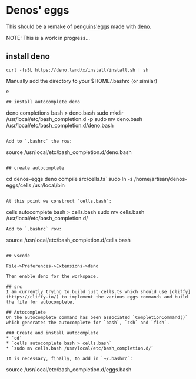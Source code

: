 # Denos' eggs

This should be a remake of [penguins'eggs](https://github.com/pieroproietti/penguins-eggs) made with [deno]().

NOTE: This is a work in progress...

## install deno

```
curl -fsSL https://deno.land/x/install/install.sh | sh
```

Manually add the directory to your $HOME/.bashrc (or similar)
```
e                                                                                                                                           

## install autocomplete deno
```
deno completions bash > deno.bash
sudo mkdir /usr/local/etc/bash_completion.d -p
sudo mv deno.bash /usr/local/etc/bash_completion.d/deno.bash
```

Add to `.bashrc` the row:
```
source /usr/local/etc/bash_completion.d/deno.bash
```

## create autocomplete

```
cd denos-eggs
deno compile src/cells.ts`
sudo ln -s /home/artisan/denos-eggs/cells /usr/local/bin
```

At this point we construct `cells.bash`:
```
cells autocomplete bash > cells.bash
sudo mv cells.bash /usr/local/etc/bash_completion.d/
```
Add to `.bashrc` row:
```
source /usr/local/etc/bash_completion.d/cells.bash
```

## vscode

File->Preferences->Extensions->deno

Then enable deno for the workspace.

## src
I am currently trying to build just cells.ts which should use [cliffy](https://cliffy.io/) to implement the various eggs commands and build the file for autocomplete.

## Autocomplete
On the autocomplete command has been associated `CompletionCommand()` which generates the autocomplete for `bash`, `zsh` and `fish`.

### Create and install autocomplete
* `cd`
* `cells autocomplete bash > cells.bash`
* `sudo mv cells.bash /usr/local/etc/bash_completion.d/`

It is necessary, finally, to add in `~/.bashrc`:

```
source /usr/local/etc/bash_completion.d/eggs.bash
```
